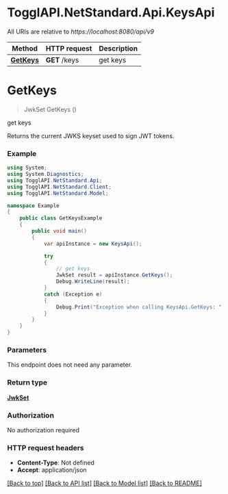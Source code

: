 # TogglAPI.NetStandard.Api.KeysApi

All URIs are relative to *https://localhost:8080/api/v9*

Method | HTTP request | Description
------------- | ------------- | -------------
[**GetKeys**](KeysApi.md#getkeys) | **GET** /keys | get keys


<a name="getkeys"></a>
# **GetKeys**
> JwkSet GetKeys ()

get keys

Returns the current JWKS keyset used to sign JWT tokens.

### Example
```csharp
using System;
using System.Diagnostics;
using TogglAPI.NetStandard.Api;
using TogglAPI.NetStandard.Client;
using TogglAPI.NetStandard.Model;

namespace Example
{
    public class GetKeysExample
    {
        public void main()
        {
            var apiInstance = new KeysApi();

            try
            {
                // get keys
                JwkSet result = apiInstance.GetKeys();
                Debug.WriteLine(result);
            }
            catch (Exception e)
            {
                Debug.Print("Exception when calling KeysApi.GetKeys: " + e.Message );
            }
        }
    }
}
```

### Parameters
This endpoint does not need any parameter.

### Return type

[**JwkSet**](JwkSet.md)

### Authorization

No authorization required

### HTTP request headers

 - **Content-Type**: Not defined
 - **Accept**: application/json

[[Back to top]](#) [[Back to API list]](../README.md#documentation-for-api-endpoints) [[Back to Model list]](../README.md#documentation-for-models) [[Back to README]](../README.md)


